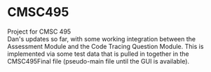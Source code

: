 # CMSC495
Project for CMSC 495<br>
Dan's updates so far, with some working integration between the Assessment Module and the Code Tracing Question Module.  This is implemented via some test data that is pulled in together in the CMSC495Final file (pseudo-main file until the GUI is available).
